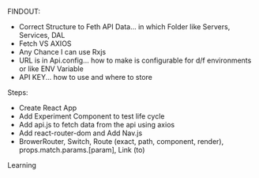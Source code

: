 
FINDOUT:
 - Correct Structure to Feth API Data... in which Folder like Servers, Services, DAL
 - Fetch VS AXIOS
 - Any Chance I can use Rxjs
 - URL is in Api.config... how to make is configurable for d/f environments or like ENV Variable
 - API KEY... how to use and where to store


Steps: 
 - Create React App
 - Add Experiment Component to test life cycle
 - Add api.js to fetch data from the api using axios 
 - Add react-router-dom and Add Nav.js
 - BrowerRouter, Switch, Route (exact, path, component, render), props.match.params.[param], Link (to)
 



Learning


